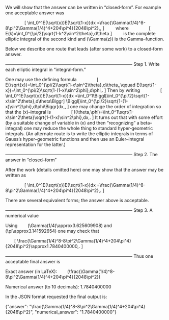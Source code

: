 We will show that the answer can be written in “closed‐form”. For example one acceptable answer was

  
  \[
\int_0^1E(\sqrt{x})E(\sqrt{1-x})dx
=\frac{\Gamma(1/4)^8-8\pi^2\Gamma(1/4)^4+204\pi^4}{2048\pi^2}\,,
\]
  
where
  
  \[
E(k)=\int_0^{\pi/2}\sqrt{1-k^2\sin^2\theta}\,d\theta
\]
  
is the complete elliptic integral of the second kind and \(\Gamma(z)\) is the Gamma–function.

Below we describe one route that leads (after some work) to a closed‐form answer.

–––––––––––––––––––––––––––––––––––––––––––––––––––––––––
Step 1. Write each elliptic integral in “integral‐form.”

One may use the defining formula
  
  \[
E(\sqrt{x})=\int_0^{\pi/2}\sqrt{1-x\sin^2\theta}\,d\theta\,,\qquad
E(\sqrt{1-x})=\int_0^{\pi/2}\sqrt{1-(1-x)\sin^2\phi}\,d\phi\,.
\]
Then by writing
  
  \[
\int_0^1E(\sqrt{x})E(\sqrt{1-x})dx
=\int_0^1\Biggl[\int_0^{\pi/2}\sqrt{1-x\sin^2\theta}\,d\theta\Biggr]
\Biggl[\int_0^{\pi/2}\sqrt{1-(1-x)\sin^2\phi}\,d\phi\Biggr]dx\,,
\]
one may change the order of integration so that the \(x\)–integral is
  
  \[
I(\theta,\phi)=\int_0^1\sqrt{1-x\sin^2\theta}\sqrt{1-(1-x)\sin^2\phi}\,dx\,.
\]
It turns out that with some effort (by a suitable change of variable in \(x\) and then “recognizing” a beta–integral) one may reduce the whole thing to standard hyper‐geometric integrals. (An alternate route is to write the elliptic integrals in terms of Gauss’s hyper–geometric functions and then use an Euler–integral representation for the latter.) 

–––––––––––––––––––––––––––––––––––––––––––––––––––––––––
Step 2. The answer in “closed–form”

After the work (details omitted here) one may show that the answer may be written as

  
  \[
\int_0^1E(\sqrt{x})E(\sqrt{1-x})dx
=\frac{\Gamma(1/4)^8-8\pi^2\Gamma(1/4)^4+204\pi^4}{2048\pi^2}\,.
\]

There are several equivalent forms; the answer above is acceptable.

–––––––––––––––––––––––––––––––––––––––––––––––––––––––––
Step 3. A numerical value

Using
  \(\Gamma(1/4)\approx3.625609908\)
and
  \(\pi\approx3.141592654\)
one may check that

  \[
\frac{\Gamma(1/4)^8-8\pi^2\Gamma(1/4)^4+204\pi^4}{2048\pi^2}\approx1.7840400000\,.
\]

–––––––––––––––––––––––––––––––––––––––––––––––––––––––––
Thus one acceptable final answer is

Exact answer (in LaTeX):
  \(\frac{\Gamma(1/4)^8-8\pi^2\Gamma(1/4)^4+204\pi^4}{2048\pi^2}\)

Numerical answer (to 10 decimals): 1.7840400000

In the JSON format requested the final output is:

{"answer": "\\frac{\\Gamma(1/4)^8-8\\pi^2\\Gamma(1/4)^4+204\\pi^4}{2048\\pi^2}", "numerical_answer": "1.7840400000"}
